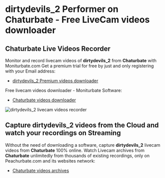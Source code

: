 # dirtydevils_2 Performer on Chaturbate - Free LiveCam videos downloader

## Chaturbate Live Videos Recorder

Monitor and record livecam videos of **dirtydevils_2** from **Chaturbate** with Moniturbate.com
Get a premium trial for free by just and only registering with your Email address:
* [dirtydevils_2 Premium videos downloader](https://moniturbate.com/request-demo-licence-key.html)

Free livecam videos downloader - Moniturbate Software:
* [Chaturbate videos downloader](https://moniturbate.com/moniturbate-download-software.html)

![dirtydevils_2 livecam videos recorder](https://peachurnet.com/templates/moniturbate-software.png)


## Capture dirtydevils_2 videos from the Cloud and watch your recordings on Streaming

Without the need of downloading a software, capture **dirtydevils_2** livecam videos from **Chaturbate** 100% online.
Watch Livecam archives from **Chaturbate** unlimitedly from thousands of existing recordings, only on Peachurbate.com and its websites network:
* [Chaturbate videos archives](https://peachurnet.com/)